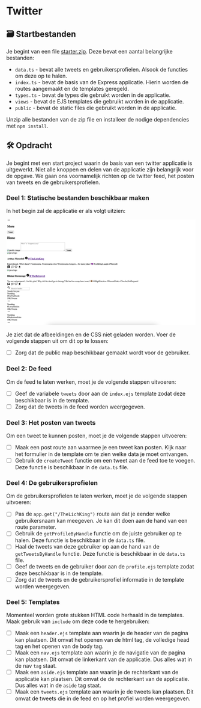 # Twitter

## 🗃️ Startbestanden

Je begint van een file [starter.zip](../../exercises/express/twitter/starter.zip). Deze bevat een aantal belangrijke bestanden:

* `data.ts` - bevat alle tweets en gebruikersprofielen. Alsook de functies om deze op te halen.
* `index.ts` - bevat de basis van de Express applicatie. Hierin worden de routes aangemaakt en de templates geregeld.
* `types.ts` - bevat de types die gebruikt worden in de applicatie.
* `views` - bevat de EJS templates die gebruikt worden in de applicatie.
* `public` - bevat de static files die gebruikt worden in de applicatie.

Unzip alle bestanden van de zip file en installeer de nodige dependencies met `npm install`.

## 🛠️ Opdracht

Je begint met een start project waarin de basis van een twitter applicatie is uitgewerkt. Niet alle knoppen en delen van de applicatie zijn belangrijk voor de opgave. We gaan ons voornamelijk richten op de twitter feed, het posten van tweets en de gebruikersprofielen.

### Deel 1: Statische bestanden beschikbaar maken

In het begin zal de applicatie er als volgt uitzien:

![](../../.gitbook/assets/2023-04-25-16-14-50.png)

Je ziet dat de afbeeldingen en de CSS niet geladen worden. Voer de volgende stappen uit om dit op te lossen:

* [ ] Zorg dat de public map beschikbaar gemaakt wordt voor de gebruiker.

### Deel 2: De feed

Om de feed te laten werken, moet je de volgende stappen uitvoeren:

* [ ] Geef de variabele `tweets` door aan de `index.ejs` template zodat deze beschikbaar is in de template.
* [ ] Zorg dat de tweets in de feed worden weergegeven.

### Deel 3: Het posten van tweets

Om een tweet te kunnen posten, moet je de volgende stappen uitvoeren:

* [ ] Maak een post route aan waarmee je een tweet kan posten. Kijk naar het formulier in de template om te zien welke data je moet ontvangen.
* [ ] Gebruik de `createTweet` functie om een tweet aan de feed toe te voegen. Deze functie is beschikbaar in de `data.ts` file.

### Deel 4: De gebruikersprofielen

Om de gebruikersprofielen te laten werken, moet je de volgende stappen uitvoeren:

* [ ] Pas de `app.get("/TheLichKing")` route aan dat je eender welke gebruikersnaam kan meegeven. Je kan dit doen aan de hand van een route parameter.
* [ ] Gebruik de `getProfileByHandle` functie om de juiste gebruiker op te halen. Deze functie is beschikbaar in de `data.ts` file.
* [ ] Haal de tweets van deze gebruiker op aan de hand van de `getTweetsByHandle` functie. Deze functie is beschikbaar in de `data.ts` file.
* [ ] Geef de tweets en de gebruiker door aan de `profile.ejs` template zodat deze beschikbaar is in de template.
* [ ] Zorg dat de tweets en de gebruikersprofiel informatie in de template worden weergegeven.

### Deel 5: Templates

Momenteel worden grote stukken HTML code herhaald in de templates. Maak gebruik van `include` om deze code te hergebruiken:

* [ ] Maak een `header.ejs` template aan waarin je de header van de pagina kan plaatsen. Dit omvat het openen van de html tag, de volledige head tag en het openen van de body tag.
* [ ] Maak een `nav.ejs` template aan waarin je de navigatie van de pagina kan plaatsen. Dit omvat de linkerkant van de applicatie. Dus alles wat in de nav `tag` staat.
* [ ] Maak een `aside.ejs` template aan waarin je de rechterkant van de applicatie kan plaatsen. Dit omvat de de rechterkant van de applicatie. Dus alles wat in de `aside` tag staat.
* [ ] Maak een `tweets.ejs` template aan waarin je de tweets kan plaatsen. Dit omvat de tweets die in de feed en op het profiel worden weergegeven.
